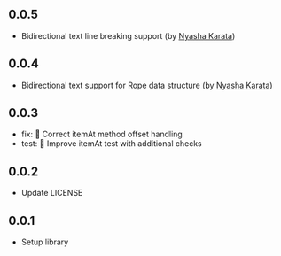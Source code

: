 ## 0.0.5
- Bidirectional text line breaking support (by [Nyasha Karata](https://github.com/odlemon))

## 0.0.4
- Bidirectional text support for Rope data structure (by [Nyasha Karata](https://github.com/odlemon))

## 0.0.3
- fix: 🐛 Correct itemAt method offset handling
- test: 🧪 Improve itemAt test with additional checks

## 0.0.2
- Update LICENSE

## 0.0.1
- Setup library
